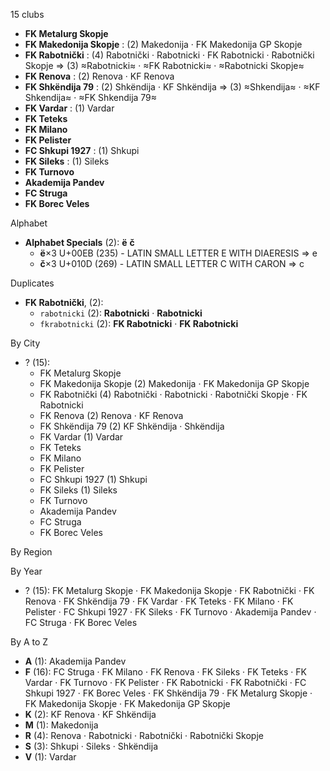 15 clubs

- **FK Metalurg Skopje**
- **FK Makedonija Skopje** : (2) Makedonija · FK Makedonija GP Skopje
- **FK Rabotnički** : (4) Rabotnički · Rabotnicki · FK Rabotnicki · Rabotnički Skopje ⇒ (3) ≈Rabotnicki≈ · ≈FK Rabotnicki≈ · ≈Rabotnicki Skopje≈
- **FK Renova** : (2) Renova · KF Renova
- **FK Shkëndija 79** : (2) Shkëndija · KF Shkëndija ⇒ (3) ≈Shkendija≈ · ≈KF Shkendija≈ · ≈FK Shkendija 79≈
- **FK Vardar** : (1) Vardar
- **FK Teteks**
- **FK Milano**
- **FK Pelister**
- **FC Shkupi 1927** : (1) Shkupi
- **FK Sileks** : (1) Sileks
- **FK Turnovo**
- **Akademija Pandev**
- **FC Struga**
- **FK Borec Veles**




Alphabet

- **Alphabet Specials** (2):  **ë**  **č** 
  - **ë**×3 U+00EB (235) - LATIN SMALL LETTER E WITH DIAERESIS ⇒ e
  - **č**×3 U+010D (269) - LATIN SMALL LETTER C WITH CARON ⇒ c




Duplicates

- **FK Rabotnički**,  (2):
  - `rabotnicki` (2): **Rabotnicki** · **Rabotnicki**
  - `fkrabotnicki` (2): **FK Rabotnicki** · **FK Rabotnicki**




By City

- ? (15): 
  - FK Metalurg Skopje 
  - FK Makedonija Skopje  (2) Makedonija · FK Makedonija GP Skopje
  - FK Rabotnički  (4) Rabotnički · Rabotnicki · Rabotnički Skopje · FK Rabotnicki
  - FK Renova  (2) Renova · KF Renova
  - FK Shkëndija 79  (2) KF Shkëndija · Shkëndija
  - FK Vardar  (1) Vardar
  - FK Teteks 
  - FK Milano 
  - FK Pelister 
  - FC Shkupi 1927  (1) Shkupi
  - FK Sileks  (1) Sileks
  - FK Turnovo 
  - Akademija Pandev 
  - FC Struga 
  - FK Borec Veles 




By Region





By Year

- ? (15):   FK Metalurg Skopje · FK Makedonija Skopje · FK Rabotnički · FK Renova · FK Shkëndija 79 · FK Vardar · FK Teteks · FK Milano · FK Pelister · FC Shkupi 1927 · FK Sileks · FK Turnovo · Akademija Pandev · FC Struga · FK Borec Veles






By A to Z

- **A** (1): Akademija Pandev
- **F** (16): FC Struga · FK Milano · FK Renova · FK Sileks · FK Teteks · FK Vardar · FK Turnovo · FK Pelister · FK Rabotnicki · FK Rabotnički · FC Shkupi 1927 · FK Borec Veles · FK Shkëndija 79 · FK Metalurg Skopje · FK Makedonija Skopje · FK Makedonija GP Skopje
- **K** (2): KF Renova · KF Shkëndija
- **M** (1): Makedonija
- **R** (4): Renova · Rabotnicki · Rabotnički · Rabotnički Skopje
- **S** (3): Shkupi · Sileks · Shkëndija
- **V** (1): Vardar




